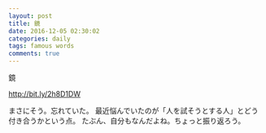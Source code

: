 ```yaml
---
layout: post
title: 鏡
date: 2016-12-05 02:30:02
categories: daily
tags: famous words
comments: true
---
```


鏡

http://bit.ly/2h8D1DW

まさにそう。忘れていた。
最近悩んでいたのが「人を試そうとする人」とどう付き合うかという点。
たぶん、自分もなんだよね。ちょっと振り返ろう。
